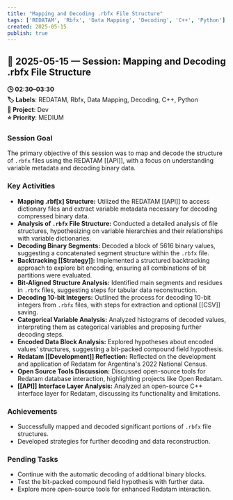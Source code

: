 ```yaml
---
title: "Mapping and Decoding .rbfx File Structure"
tags: ['REDATAM', 'Rbfx', 'Data Mapping', 'Decoding', 'C++', 'Python']
created: 2025-05-15
publish: true
---
```


## 📅 2025-05-15 — Session: Mapping and Decoding .rbfx File Structure

**🕒 02:30–03:30**  
**🏷️ Labels**: REDATAM, Rbfx, Data Mapping, Decoding, C++, Python  
**📂 Project**: Dev  
**⭐ Priority**: MEDIUM  


### Session Goal
The primary objective of this session was to map and decode the structure of `.rbfx` files using the REDATAM [[API]], with a focus on understanding variable metadata and decoding binary data.

### Key Activities
- **Mapping .rbf[x] Structure:** Utilized the REDATAM [[API]] to access dictionary files and extract variable metadata necessary for decoding compressed binary data.
- **Analysis of `.rbfx` File Structure:** Conducted a detailed analysis of file structures, hypothesizing on variable hierarchies and their relationships with variable dictionaries.
- **Decoding Binary Segments:** Decoded a block of 5616 binary values, suggesting a concatenated segment structure within the `.rbfx` file.
- **Backtracking [[Strategy]]:** Implemented a structured backtracking approach to explore bit encoding, ensuring all combinations of bit partitions were evaluated.
- **Bit-Aligned Structure Analysis:** Identified main segments and residues in `.rbfx` files, suggesting steps for tabular data reconstruction.
- **Decoding 10-bit Integers:** Outlined the process for decoding 10-bit integers from `.rbfx` files, with steps for extraction and optional [[CSV]] saving.
- **Categorical Variable Analysis:** Analyzed histograms of decoded values, interpreting them as categorical variables and proposing further decoding steps.
- **Encoded Data Block Analysis:** Explored hypotheses about encoded values' structures, suggesting a bit-packed compound field hypothesis.
- **Redatam [[Development]] Reflection:** Reflected on the development and application of Redatam for Argentina's 2022 National Census.
- **Open Source Tools Discussion:** Discussed open-source tools for Redatam database interaction, highlighting projects like Open Redatam.
- **[[API]] Interface Layer Analysis:** Analyzed an open-source C++ interface layer for Redatam, discussing its functionality and limitations.

### Achievements
- Successfully mapped and decoded significant portions of `.rbfx` file structures.
- Developed strategies for further decoding and data reconstruction.

### Pending Tasks
- Continue with the automatic decoding of additional binary blocks.
- Test the bit-packed compound field hypothesis with further data.
- Explore more open-source tools for enhanced Redatam interaction.
